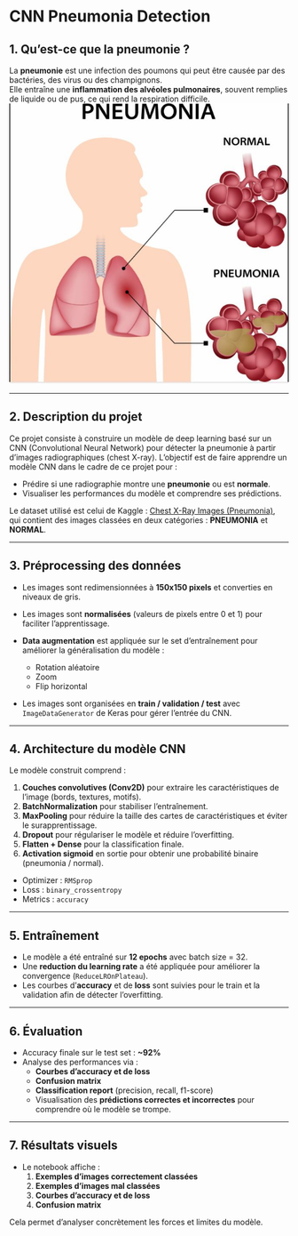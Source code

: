 # CNN Pneumonia Detection

## 1. Qu’est-ce que la pneumonie ?
La **pneumonie** est une infection des poumons qui peut être causée par des bactéries, des virus ou des champignons.  
Elle entraîne une **inflammation des alvéoles pulmonaires**, souvent remplies de liquide ou de pus, ce qui rend la respiration difficile.  
![Exemple de pneumonie](images/pneumonia_example.JPG)

---

## 2. Description du projet
Ce projet consiste à construire un modèle de deep learning basé sur un CNN (Convolutional Neural Network) pour détecter la pneumonie à partir d’images radiographiques (chest X-ray). L’objectif est de faire apprendre un modèle CNN dans le cadre de ce projet pour :

- Prédire si une radiographie montre une **pneumonie** ou est **normale**.  
- Visualiser les performances du modèle et comprendre ses prédictions.  

Le dataset utilisé est celui de Kaggle : [Chest X-Ray Images (Pneumonia)](https://www.kaggle.com/datasets/paultimothymooney/chest-xray-pneumonia), qui contient des images classées en deux catégories : **PNEUMONIA** et **NORMAL**.

---

## 3. Préprocessing des données
- Les images sont redimensionnées à **150x150 pixels** et converties en niveaux de gris.  
- Les images sont **normalisées** (valeurs de pixels entre 0 et 1) pour faciliter l’apprentissage.  
- **Data augmentation** est appliquée sur le set d’entraînement pour améliorer la généralisation du modèle :  
  - Rotation aléatoire  
  - Zoom  
  - Flip horizontal  

- Les images sont organisées en **train / validation / test** avec `ImageDataGenerator` de Keras pour gérer l’entrée du CNN.

---

## 4. Architecture du modèle CNN
Le modèle construit comprend :

1. **Couches convolutives (Conv2D)** pour extraire les caractéristiques de l’image (bords, textures, motifs).  
2. **BatchNormalization** pour stabiliser l’entraînement.  
3. **MaxPooling** pour réduire la taille des cartes de caractéristiques et éviter le surapprentissage.  
4. **Dropout** pour régulariser le modèle et réduire l’overfitting.  
5. **Flatten + Dense** pour la classification finale.  
6. **Activation sigmoid** en sortie pour obtenir une probabilité binaire (pneumonia / normal).  

- Optimizer : `RMSprop`  
- Loss : `binary_crossentropy`  
- Metrics : `accuracy`  

---

## 5. Entraînement
- Le modèle a été entraîné sur **12 epochs** avec batch size = 32.  
- Une **reduction du learning rate** a été appliquée pour améliorer la convergence (`ReduceLROnPlateau`).  
- Les courbes d’**accuracy** et de **loss** sont suivies pour le train et la validation afin de détecter l’overfitting.

---

## 6. Évaluation
- Accuracy finale sur le test set : **~92%**  
- Analyse des performances via :  
  - **Courbes d’accuracy et de loss**  
  - **Confusion matrix**  
  - **Classification report** (precision, recall, f1-score)  
  - Visualisation des **prédictions correctes et incorrectes** pour comprendre où le modèle se trompe.  

---

## 7. Résultats visuels
- Le notebook affiche :  
  1. **Exemples d’images correctement classées**  
  2. **Exemples d’images mal classées**  
  3. **Courbes d’accuracy et de loss**  
  4. **Confusion matrix**  

Cela permet d’analyser concrètement les forces et limites du modèle.
